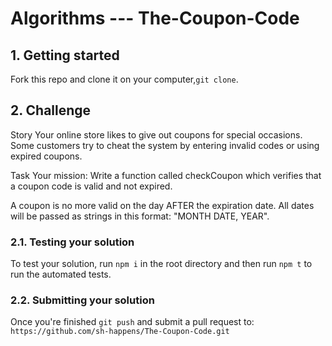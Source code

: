 # Algorithms  --- The-Coupon-Code

## 1. Getting started

Fork this repo and clone it on your computer,`git clone`. 

## 2. Challenge

Story
Your online store likes to give out coupons for special occasions. Some customers try to cheat the system by entering invalid codes or using expired coupons.

Task
Your mission:
Write a function called checkCoupon which verifies that a coupon code is valid and not expired.

A coupon is no more valid on the day AFTER the expiration date. All dates will be passed as strings in this format: "MONTH DATE, YEAR".

### 2.1. Testing your solution
To test your solution, run `npm i` in the root directory and then run `npm t` to run the automated tests.

### 2.2. Submitting your solution

Once you're finished `git push` and submit a pull request to: 
`https://github.com/sh-happens/The-Coupon-Code.git`
